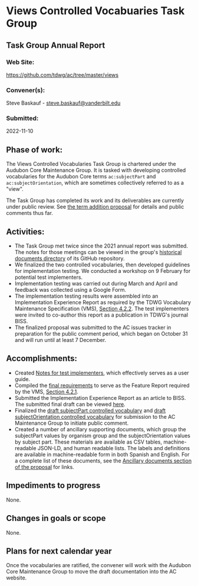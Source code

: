 # Views Controlled Vocabuaries Task Group

## Task Group Annual Report

### Web Site:
https://github.com/tdwg/ac/tree/master/views

### Convener(s):
Steve Baskauf - [steve.baskauf@vanderbilt.edu](mailto:steve.baskauf@vanderbilt.edu)

### Submitted:
2022-11-10

## Phase of work:
The Views Controlled Vocabularies Task Group is chartered under the Audubon Core 
Maintenance Group. It is tasked with developing controlled vocabularies for the Audubon 
Core terms `ac:subjectPart` and `ac:subjectOrientation`, which are sometimes collectively 
referred to as a "view". 

The Task Group has completed its work and its deliverables are currently under public review. See [the term addition proposal](https://github.com/tdwg/ac/issues/245) for details and public comments thus far.

## Activities:
- The Task Group met twice since the 2021 annual report was submitted. The notes for those meetings can be viewed in the group's [historical documents directory](https://github.com/tdwg/ac/tree/master/views/historical) of its GitHub repository.
- We finalized the two controlled vocabularies, then developed guidelines for implementation testing. We conducted a workshop on 9 February for potential test implementers.  
- Implementation testing was carried out during March and April and feedback was collected using a Google Form.
- The implementation testing results were assembled into an Implementation Experience Report as required by the TDWG Vocabulary Maintenance Specification (VMS), [Section 4.2.2](https://github.com/tdwg/vocab/blob/master/vms/maintenance-specification.md#422-implementation-experience-report). The test implementers were invited to co-author this report as a publication in TDWG's journal BISS. 
- The finalized proposal was submitted to the AC issues tracker in preparation for the public comment period, which began on October 31 and will run until at least 7 December.


## Accomplishments:
- Created [Notes for test implementers](https://github.com/tdwg/ac/blob/master/views/views_cv_testing_notes.pdf), which effectively serves as a user guide.
- Compiled the [final requirements](https://github.com/tdwg/ac/blob/master/views/final-requirements.md) to serve as the Feature Report required by the VMS, [Section 4.2.1](https://github.com/tdwg/vocab/blob/master/vms/maintenance-specification.md#421-feature-report).
- Submitted the Implementation Experience Report as an article to BISS. The submitted final draft can be viewed [here](https://github.com/tdwg/ac/blob/master/views/implementation_experience_report_submitted_20582.pdf).
- Finalized the [draft subjectPart controlled vocabulary](https://github.com/tdwg/ac/blob/master/views/code/subjectPart/subjectPart.md) and [draft subjectOrientation controlled vocabulary](https://github.com/tdwg/ac/blob/master/views/code/subjectOrientation/subjectOrientation.md) for submission to the AC Maintenance Group to initiate public comment.
- Created a number of ancillary supporting documents, which group the subjectPart values by organism group and the subjectOrientation values by subject part. These materials are available as CSV tables, machine-readable JSON-LD, and human readable lists. The labels and definitions are available in machine-readable form in both Spanish and English. For a complete list of these documents, see the [Ancillary documents section of the proposal](https://github.com/tdwg/ac/issues/245) for links.

## Impediments to progress
None.

## Changes in goals or scope
None.

## Plans for next calendar year
Once the vocabularies are ratified, the convener will work with the Audubon Core Maintenance Group to move the draft documentation into the AC website.
